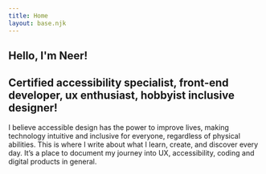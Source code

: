 ```yaml
---
title: Home
layout: base.njk
---
```


<section class="intro">
  <h1>Hello, I'm Neer!</h1>
  <h2>Certified accessibility specialist, front-end developer, ux enthusiast, hobbyist inclusive designer!</h2>
</section>

I believe accessible design has the power to improve lives, making technology intuitive and inclusive for everyone, regardless of physical abilities. This is where I write about what I learn, create, and discover every day. It’s a place to document my journey into UX, accessibility, coding and digital products in general.
